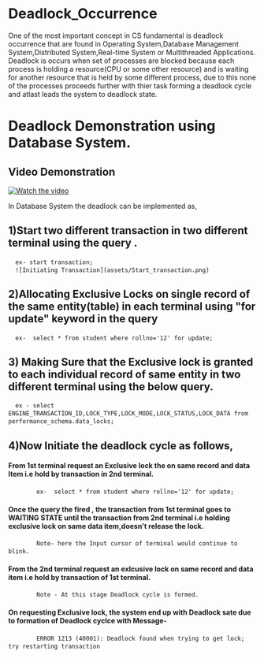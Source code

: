 # Deadlock_Occurrence
  One of the most important concept in CS fundamental is deadlock occurrence that are found in Operating System,Database Management System,Distributed System,Real-time System    or Multithreaded Applications.
  Deadlock is occurs when set of processes are blocked because each process is holding a resource(CPU or some other resource) and is waiting for another resource that is held    by some different process, due to this none of the processes proceeds further with thier task forming a deadlock cycle and atlast leads the system to deadlock state.

# Deadlock Demonstration using Database System.

  ## Video Demonstration
  
  [![Watch the video](https://img.youtube.com/vi/your-video-id/0.jpg)](/assets/Deadlock_Demonstration.mkv)

  In Database System the deadlock can be implemented as,
  ## 1)Start two different transaction in two different terminal using the query .
      ex- start transaction;
      ![Initiating Transaction](assets/Start_transaction.png)

  ## 2)Allocating Exclusive Locks on single record of the same entity(table) in each terminal using "for update" keyword in the query
      ex-  select * from student where rollno='12' for update;
      
  ## 3) Making Sure that the Exclusive lock is granted to each individual record of same entity in two different terminal using the below query.
      ex - select ENGINE_TRANSACTION_ID,LOCK_TYPE,LOCK_MODE,LOCK_STATUS,LOCK_DATA from performance_schema.data_locks;

  ## 4)Now Initiate the deadlock cycle as follows,
  ####   From 1st terminal request an Exclusive lock the on same record and data Item i.e hold by transaction in  2nd terminal.
            ex-  select * from student where rollno='12' for update;
  ####   Once the query the fired , the transaction from 1st terminal goes to WAITING STATE until the transaction from 2nd terminal i.e holding exclusive lock on same data              item,doesn't release the lock.
            Note- here the Input cursor of terminal would continue to blink.
  ####   From the 2nd terminal request an exlcusive lock on same record and data item  i.e hold by transaction of 1st terminal.
            Note - At this stage Deadlock cycle is formed.
  ####   On requesting Exclusive lock, the system end up with Deadlock sate due to formation of Deadlock cyclce with Message-
            ERROR 1213 (40001): Deadlock found when trying to get lock; try restarting transaction


    
